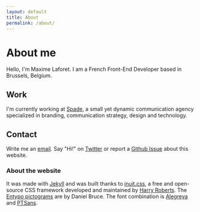 ```yaml
---
layout: default
title: About
permalink: /about/
---
```


# About me

Hello, I'm Maxime Laforet. I am a French Front-End Developer based in Brussels, Belgium.

## Work

I'm currently working at [Spade](http://spade.be), a small yet dynamic communication agency specialized in branding, communication strategy, design and technology.

## Contact

Write me an [email](mailto:contact@maximelaforet.com). Say "Hi!" on [Twitter](http://twitter.com/?status=Hi!,%20@macxim%20) or report a [Github Issue](https://github.com/macxim/macxim.github.com/issues) about this website.

### About the website

It was made with [Jekyll](https://github.com/mojombo/jekyll) and was built thanks to [inuit.css](http://inuitcss.com/), a free and open-source CSS framework developed and maintained by [Harry Roberts](http://twitter.com/csswizardry). The [Entypo pictograms](http://www.entypo.com/) are by Daniel Bruce. The font combination is [Alegreya](http://www.fontsquirrel.com/fonts/alegreya) and [PTSans](http://www.fontsquirrel.com/fonts/PT-Sans).
